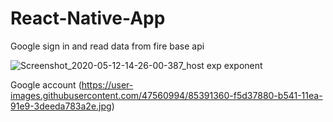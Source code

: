 # React-Native-App
Google sign in and read data from fire base api

![Screenshot_2020-05-12-14-26-00-387_host exp exponent](https://user-images.githubusercontent.com/47560994/85581605-a457e600-b634-11ea-9c7e-e2bbe9421c15.jpg)


Google account 
(https://user-images.githubusercontent.com/47560994/85391360-f5d37880-b541-11ea-91e9-3deeda783a2e.jpg)
